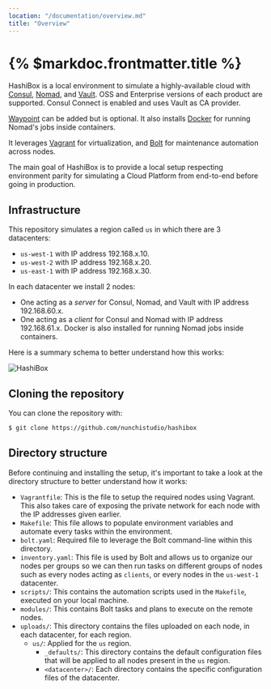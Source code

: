 ```yaml
---
location: "/documentation/overview.md"
title: "Overview"
---
```


# {% $markdoc.frontmatter.title %}

HashiBox is a local environment to simulate a highly-available cloud with
[Consul](https://www.consul.io/), [Nomad](https://www.nomadproject.io/), and
[Vault](https://www.vaultproject.io/). OSS and Enterprise versions of each
product are supported. Consul Connect is enabled and uses Vault as CA provider.

[Waypoint](https://www.waypointproject.io/) can be added but is optional. It also
installs [Docker](https://www.docker.com/) for running Nomad's jobs inside
containers.

It leverages [Vagrant](https://www.vagrantup.com/) for virtualization, and
[Bolt](https://puppet.com/docs/bolt/) for maintenance automation across nodes.

The main goal of HashiBox is to provide a local setup respecting environment
parity for simulating a Cloud Platform from end-to-end before going in production.

## Infrastructure

This repository simulates a region called `us` in which there are 3 datacenters:
- `us-west-1` with IP address 192.168.x.10.
- `us-west-2` with IP address 192.168.x.20.
- `us-east-1` with IP address 192.168.x.30.

In each datacenter we install 2 nodes:
- One acting as a *server* for Consul, Nomad, and Vault with IP address
  192.168.60.x.
- One acting as a *client* for Consul and Nomad with IP address 192.168.61.x.
  Docker is also installed for running Nomad jobs inside containers.

Here is a summary schema to better understand how this works:

![HashiBox](/images/hashibox-{theme}.png)

## Cloning the repository

You can clone the repository with:

```bash
$ git clone https://github.com/nunchistudio/hashibox
```

## Directory structure

Before continuing and installing the setup, it's important to take a look at the
directory structure to better understand how it works:

- `Vagrantfile`: This is the file to setup the required nodes using Vagrant.
  This also takes care of exposing the private network for each node with the IP
  addresses given earlier.
- `Makefile`: This file allows to populate environment variables and automate
  every tasks within the environment.
- `bolt.yaml`: Required file to leverage the Bolt command-line within this
  directory.
- `inventory.yaml`: This file is used by Bolt and allows us to organize our nodes
  per groups so we can then run tasks on different groups of nodes such as every
  nodes acting as `clients`, or every nodes in the `us-west-1` datacenter.
- `scripts/`: This contains the automation scripts used in the `Makefile`, executed
  on your local machine.
- `modules/`: This contains Bolt tasks and plans to execute on the remote nodes.
- `uploads/`: This directory contains the files uploaded on each node, in each
  datacenter, for each region.
  - `us/`: Applied for the `us` region.
    - `_defaults/`: This directory contains the default configuration files that
      will be applied to all nodes present in the `us` region.
    - `<datacenter>/`: Each directory contains the specific configuration files
      of the datacenter.
